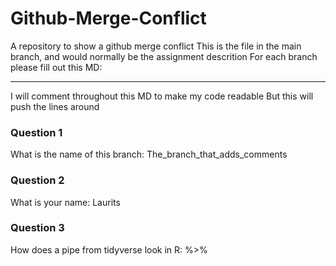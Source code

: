 # Github-Merge-Conflict
A repository to show a github merge conflict
This is the file in the main branch, and would normally be the assignment descrition
For each branch please fill out this MD:
____________


I will comment throughout this MD to make my code readable
But this will push the lines around

### Question 1
What is the name of this branch: The_branch_that_adds_comments

### Question 2
What is your name: Laurits

### Question 3
How does a pipe from tidyverse look in R: %>%

